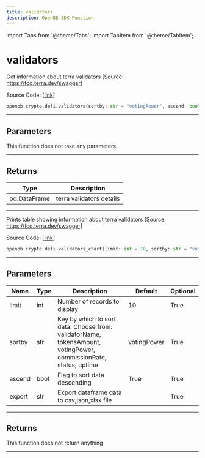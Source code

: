 ```yaml
---
title: validators
description: OpenBB SDK Function
---
```


import Tabs from '@theme/Tabs';
import TabItem from '@theme/TabItem';

# validators

<Tabs>
<TabItem value="model" label="Model" default>

Get information about terra validators [Source: https://fcd.terra.dev/swagger]

Source Code: [[link](https://github.com/OpenBB-finance/OpenBBTerminal/tree/main/openbb_terminal/cryptocurrency/defi/terramoney_fcd_model.py#L155)]

```python
openbb.crypto.defi.validators(sortby: str = "votingPower", ascend: bool = True)
```

---

## Parameters

This function does not take any parameters.

---

## Returns

| Type | Description |
| ---- | ----------- |
| pd.DataFrame | terra validators details |
---

</TabItem>
<TabItem value="view" label="Chart">

Prints table showing information about terra validators [Source: https://fcd.terra.dev/swagger]

Source Code: [[link](https://github.com/OpenBB-finance/OpenBBTerminal/tree/main/openbb_terminal/cryptocurrency/defi/terramoney_fcd_view.py#L64)]

```python
openbb.crypto.defi.validators_chart(limit: int = 10, sortby: str = "votingPower", ascend: bool = True, export: str = "")
```

---

## Parameters

| Name | Type | Description | Default | Optional |
| ---- | ---- | ----------- | ------- | -------- |
| limit | int | Number of records to display | 10 | True |
| sortby | str | Key by which to sort data. Choose from:<br/>validatorName, tokensAmount, votingPower, commissionRate, status, uptime | votingPower | True |
| ascend | bool | Flag to sort data descending | True | True |
| export | str | Export dataframe data to csv,json,xlsx file |  | True |


---

## Returns

This function does not return anything

---

</TabItem>
</Tabs>
